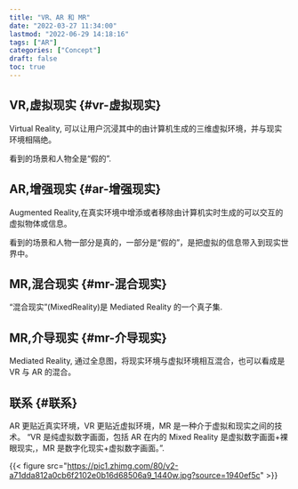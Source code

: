 ```yaml
---
title: "VR、AR 和 MR"
date: "2022-03-27 11:34:00"
lastmod: "2022-06-29 14:18:16"
tags: ["AR"]
categories: ["Concept"]
draft: false
toc: true
---
```


## VR,虚拟现实 {#vr-虚拟现实}

Virtual Reality, 可以让用户沉浸其中的由计算机生成的三维虚拟环境，并与现实环境相隔绝。

看到的场景和人物全是“假的”.


## AR,增强现实 {#ar-增强现实}

Augmented Reality,在真实环境中增添或者移除由计算机实时生成的可以交互的虚拟物体或信息。

看到的场景和人物一部分是真的，一部分是“假的”，是把虚拟的信息带入到现实世界中。


## MR,混合现实 {#mr-混合现实}

“混合现实”(MixedReality)是 Mediated Reality 的一个真子集.


## MR,介导现实 {#mr-介导现实}

Mediated Reality, 通过全息图，将现实环境与虚拟环境相互混合，也可以看成是 VR 与 AR 的混合。


## 联系 {#联系}

AR 更贴近真实环境，VR 更贴近虚拟环境，MR 是一种介于虚拟和现实之间的技术。
“VR 是纯虚拟数字画面，包括 AR 在内的 Mixed Reality 是虚拟数字画面+裸眼现实,，MR 是数字化现实+虚拟数字画面。”.

{{< figure src="https://pic1.zhimg.com/80/v2-a71dda812a0cb6f2102e0b16d68506a9_1440w.jpg?source=1940ef5c" >}}